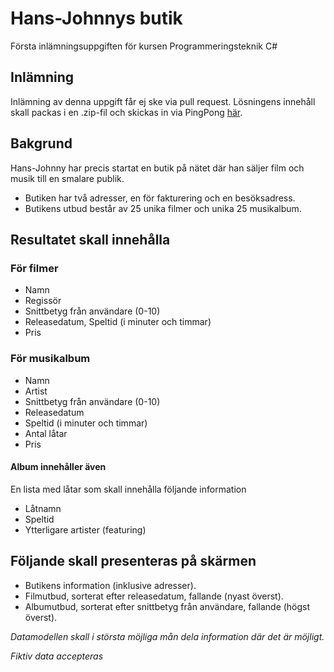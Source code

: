 # Hans-Johnnys butik

Första inlämningsuppgiften för kursen Programmeringsteknik C#

## Inlämning

Inlämning av denna uppgift får ej ske via pull request. Lösningens innehåll skall packas i en .zip-fil och skickas in via PingPong [här](https://yh.pingpong.se/courseId/10760/content.do?id=4783769).

## Bakgrund

Hans-Johnny har precis startat en butik på nätet där han säljer film och musik till en smalare publik.

- Butiken har två adresser, en för fakturering och en besöksadress.
- Butikens utbud består av 25 unika filmer och unika 25 musikalbum.

## Resultatet skall innehålla

### För filmer
- Namn
- Regissör
- Snittbetyg från användare (0-10)
- Releasedatum, Speltid (i minuter och timmar)
- Pris

### För musikalbum
- Namn
- Artist
- Snittbetyg från användare (0-10)
- Releasedatum
- Speltid (i minuter och timmar)
- Antal låtar
- Pris

#### Album innehåller även 

En lista med låtar som skall innehålla följande information
- Låtnamn
- Speltid
- Ytterligare artister (featuring)

## Följande skall presenteras på skärmen

- Butikens information (inklusive adresser).
- Filmutbud, sorterat efter releasedatum, fallande (nyast överst).
- Albumutbud, sorterat efter snittbetyg från användare, fallande (högst överst).

_Datamodellen skall i största möjliga mån dela information där det är möjligt._

_Fiktiv data accepteras_
